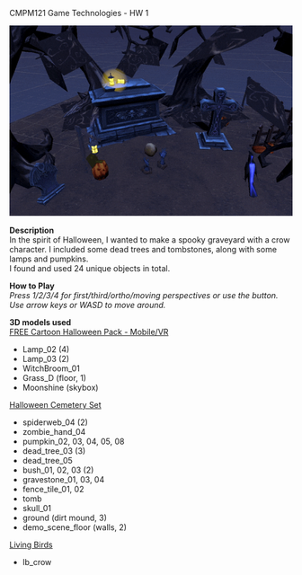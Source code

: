 CMPM121 Game Technologies - HW 1  

![alt text](https://github.com/eggbiskit/graveyardscene/blob/master/hw1.gif)  

**Description**  
In the spirit of Halloween, I wanted to make a spooky graveyard with a crow character. I included some dead trees and tombstones, along with some lamps and pumpkins.  
I found and used 24 unique objects in total.

**How to Play**  
*Press 1/2/3/4 for first/third/ortho/moving perspectives or use the button.*  
*Use arrow keys or WASD to move around.*

**3D models used**  
[FREE Cartoon Halloween Pack - Mobile/VR](https://assetstore.unity.com/packages/3d/environments/fantasy/free-cartoon-halloween-pack-mobile-vr-45896)

- Lamp_02 (4)
- Lamp_03 (2)
- WitchBroom_01
- Grass_D (floor, 1)
- Moonshine (skybox)

[Halloween Cemetery Set](https://assetstore.unity.com/packages/3d/environments/fantasy/halloween-cemetery-set-19125)

- spiderweb_04 (2)
- zombie_hand_04
- pumpkin_02, 03, 04, 05, 08
- dead_tree_03 (3)
- dead_tree_05
- bush_01, 02, 03 (2)
- gravestone_01, 03, 04
- fence_tile_01, 02
- tomb
- skull_01
- ground (dirt mound, 3)
- demo_scene_floor (walls, 2)

[Living Birds](https://assetstore.unity.com/packages/3d/characters/animals/birds/living-birds-15649)

- lb_crow
